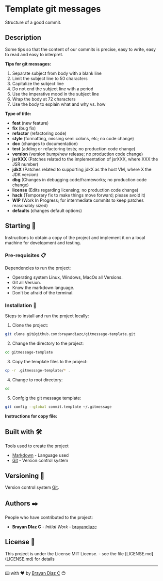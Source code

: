 # Template git messages

Structure of a good commit.

## Description

Some tips so that the content of our commits is precise, easy to write, easy to read and easy to interpret.

**Tips for git messages:**

1. Separate subject from body with a blank line
2. Limit the subject line to 50 characters
3. Capitalize the subject line
4. Do not end the subject line with a period
5. Use the imperative mood in the subject line
6. Wrap the body at 72 characters
7. Use the body to explain what and why vs. how

**Type of title:**

- **feat**     (new feature)
- **fix**      (bug fix)
- **refactor** (refactoring code)
- **style**    (formatting, missing semi colons, etc; no code change)
- **doc**      (changes to documentation)
- **test**     (adding or refactoring tests; no production code change)
- **version**  (version bump/new release; no production code change)
- **jsrXXX**   (Patches related to the implementation of jsrXXX, where XXX the JSR number)
- **jdkX**     (Patches related to supporting jdkX as the host VM, where X the JDK version)
- **dbg**      (Changes in debugging code/frameworks; no production code change)
- **license**  (Edits regarding licensing; no production code change)
- **hack**     (Temporary fix to make things move forward; please avoid it)
- **WIP**      (Work In Progress; for intermediate commits to keep patches reasonably sized)
- **defaults** (changes default options)

## Starting 🚀

Instructions to obtain a copy of the project and implement it on a local machine for development and testing.

### Pre-requisites 📋

Dependencies to run the project:

- Operating system Linux, Windows, MacOs all Versions.
- Git all Version.
- Know the markdown language.
- Don't be afraid of the terminal.

### Installation 🔧

Steps to install and run the project locally:

1. Clone the project:

```bash
git clone git@github.com:brayandiazc/gitmessage-template.git
```

2. Change the directory to the project:

```bash
cd gitmessage-template
```

3. Copy the template files to the project:

```bash
cp -r .gitmessage-template/* .
```

4. Change to root directory:

```bash
cd
```

5. Confgig the git message template:

```bash
git config --global commit.template ~/.gitmessage
```

**Instructions for copy file:**

## Built with 🛠️

Tools used to create the project

- [Markdown](https://en.wikipedia.org/wiki/Markdown) - Language used
- [Git](https://git-scm.com/) - Version control system

## Versioning 📌

Version control system [Git](https://git-scm.com).

## Authors ✒️

People who have contributed to the project:

- **Brayan DIaz C** - _Initial Work_ - [brayandiazc](https://github.com/brayandiazc)

## License 📄

This project is under the License MIT License. - see the file [LICENSE.md] (LICENSE.md) for details

---

⌨️ with ❤️ by [Brayan Diaz C](https://github.com/brayandiazc) 😊
